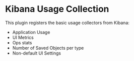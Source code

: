 # Kibana Usage Collection

This plugin registers the basic usage collectors from Kibana:

- Application Usage
- UI Metrics
- Ops stats
- Number of Saved Objects per type
- Non-default UI Settings
